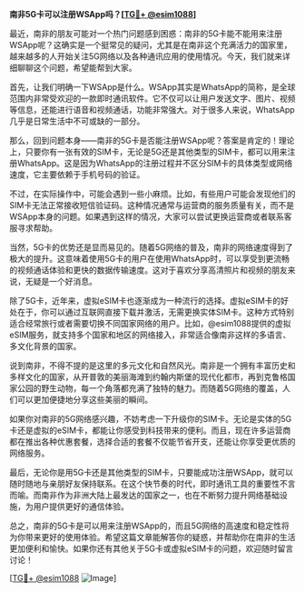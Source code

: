 **南非5G卡可以注册WSApp吗？[[TG💪+ @esim1088](https://t.me/s/esim1088)]**

最近，南非的朋友可能对一个热门问题感到困惑：南非的5G卡能不能用来注册WSApp呢？这确实是一个挺常见的疑问，尤其是在南非这个充满活力的国家里，越来越多的人开始关注5G网络以及各种通讯应用的使用情况。今天，我们就来详细聊聊这个问题，希望能帮到大家。

首先，让我们明确一下WSApp是什么。WSApp其实是WhatsApp的简称，是全球范围内非常受欢迎的一款即时通讯软件。它不仅可以让用户发送文字、图片、视频等信息，还能进行语音和视频通话，功能非常强大。对于很多人来说，WhatsApp几乎是日常生活中不可或缺的一部分。

那么，回到问题本身——南非的5G卡是否能注册WSApp呢？答案是肯定的！理论上，只要你有一张有效的SIM卡，无论是5G还是其他类型的SIM卡，都可以用来注册WhatsApp。这是因为WhatsApp的注册过程并不区分SIM卡的具体类型或网络速度，它主要依赖于手机号码的验证。

不过，在实际操作中，可能会遇到一些小麻烦。比如，有些用户可能会发现他们的SIM卡无法正常接收短信验证码。这种情况通常与运营商的服务质量有关，而不是WSApp本身的问题。如果遇到这样的情况，大家可以尝试更换运营商或者联系客服寻求帮助。

当然，5G卡的优势还是显而易见的。随着5G网络的普及，南非的网络速度得到了极大的提升。这意味着使用5G卡的用户在使用WhatsApp时，可以享受到更流畅的视频通话体验和更快的数据传输速度。这对于喜欢分享高清照片和视频的朋友来说，无疑是一个好消息。

除了5G卡，近年来，虚拟eSIM卡也逐渐成为一种流行的选择。虚拟eSIM卡的好处在于，你可以通过互联网直接下载并激活，无需更换实体SIM卡。这种方式特别适合经常旅行或者需要切换不同国家网络的用户。比如，@esim1088提供的虚拟eSIM服务，就支持多个国家和地区的网络接入，非常适合像南非这样的多语言、多文化背景的国家。

说到南非，不得不提的是这里的多元文化和自然风光。南非是一个拥有丰富历史和多样文化的国家，从开普敦的美丽海滩到约翰内斯堡的现代化都市，再到克鲁格国家公园的野生动物，每一个角落都充满了独特的魅力。而随着5G网络的覆盖，人们可以更加便捷地分享这些美丽的瞬间。

如果你对南非的5G网络感兴趣，不妨考虑一下升级你的SIM卡。无论是实体的5G卡还是虚拟的eSIM卡，都能让你感受到科技带来的便利。而且，现在许多运营商都在推出各种优惠套餐，选择合适的套餐不仅能节省开支，还能让你享受更优质的网络服务。

最后，无论你是用5G卡还是其他类型的SIM卡，只要能成功注册WSApp，就可以随时随地与亲朋好友保持联系。在这个快节奏的时代，即时通讯工具的重要性不言而喻。而南非作为非洲大陆上最发达的国家之一，也在不断努力提升网络基础设施，为用户提供更好的通信体验。

总之，南非的5G卡是可以用来注册WSApp的，而且5G网络的高速度和稳定性将为你带来更好的使用体验。希望这篇文章能解答你的疑惑，并帮助你在南非的生活更加便利和愉快。如果你还有其他关于5G卡或虚拟eSIM卡的问题，欢迎随时留言讨论！

[[TG💪+ @esim1088](https://t.me/s/esim1088) ![Image](https://i.postimg.cc/4NQfJmqS/Snipaste-2025-05-13-00-14-12.png)]